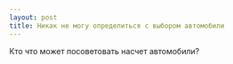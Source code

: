 ```yaml
---
layout: post 
title: Никак не могу определиться с выбором автомобили 
--- 
```

Кто что может посоветовать насчет автомобили?